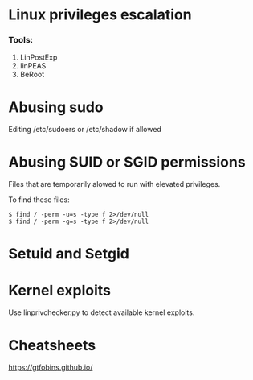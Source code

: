 # Linux privileges escalation

### Tools:
1. LinPostExp
2. linPEAS
3. BeRoot

# Abusing sudo

Editing /etc/sudoers or /etc/shadow if allowed


# Abusing SUID or SGID permissions

Files that are temporarily alowed to run with elevated privileges.

To find these files:
```
$ find / -perm -u=s -type f 2>/dev/null
$ find / -perm -g=s -type f 2>/dev/null
```

# Setuid and Setgid


# Kernel exploits


Use linprivchecker.py to detect available kernel exploits.


# Cheatsheets
https://gtfobins.github.io/